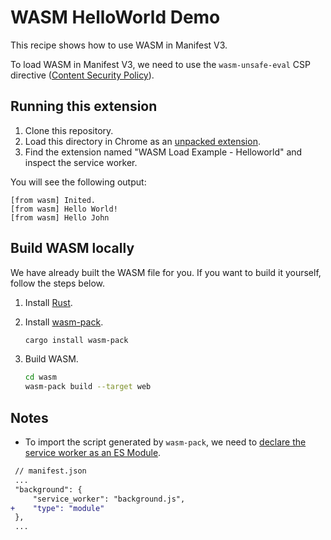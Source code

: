 # WASM HelloWorld Demo

This recipe shows how to use WASM in Manifest V3.

To load WASM in Manifest V3, we need to use the `wasm-unsafe-eval` CSP directive ([Content Security Policy][0]).

## Running this extension

1. Clone this repository.
2. Load this directory in Chrome as an [unpacked extension][1].
3. Find the extension named "WASM Load Example - Helloworld" and inspect the service worker.

You will see the following output:

```
[from wasm] Inited.
[from wasm] Hello World!
[from wasm] Hello John
```

## Build WASM locally

We have already built the WASM file for you. If you want to build it yourself, follow the steps below.

1. Install [Rust](https://www.rust-lang.org/install.html).

2. Install [wasm-pack](https://rustwasm.github.io/wasm-pack/installer/).

   ```bash
   cargo install wasm-pack
   ```

3. Build WASM.

   ```bash
   cd wasm
   wasm-pack build --target web
   ```

## Notes

- To import the script generated by `wasm-pack`, we need to [declare the service worker as an ES Module][2].

```diff
 // manifest.json
 ...
 "background": {
     "service_worker": "background.js",
+    "type": "module"
 },
 ...
```

[0]: https://developer.chrome.com/docs/extensions/mv3/manifest/content_security_policy/
[1]: https://developer.chrome.com/docs/extensions/mv3/getstarted/development-basics/#load-unpacked
[2]: https://developer.chrome.com/docs/extensions/mv3/service_workers/basics/#import-scripts
